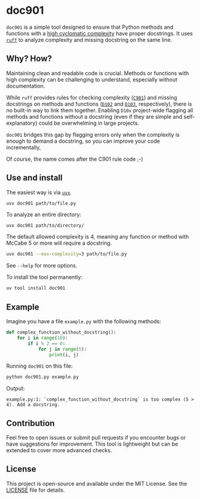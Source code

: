 # doc901

`doc901` is a simple tool designed to ensure that Python methods and functions with a [high cyclomatic complexity](https://en.wikipedia.org/wiki/Cyclomatic_complexity) have proper docstrings. It uses [`ruff`](https://docs.astral.sh/ruff/) to analyze complexity and missing docstring on the same line. 

## Why? How?

Maintaining clean and readable code is crucial. Methods or functions with high complexity can be challenging to understand, especially without documentation. 

While `ruff` provides rules for checking complexity ([`C901`](https://docs.astral.sh/ruff/rules/complex-structure/)) and missing docstrings on methods and functions ([`D102`](https://docs.astral.sh/ruff/rules/undocumented-public-method/) and [`D103`](https://docs.astral.sh/ruff/rules/undocumented-public-function/), respectively), there is no built-in way to link them together. Enabling `D10x` project-wide flagging all methods and functions without a docstring (even if they are simple and self-explanatory) could be overwhelming in large projects. 

`doc901` bridges this gap by flagging errors only when the complexity is enough to demand a docstring, so you can improve your code incrementally,  

Of course, the name comes after the C901 rule code ;-) 

## Use and install

The easiest way is via [`uvx`](https://docs.astral.sh/uv/guides/tools/). 

``` 
uvx doc901 path/to/file.py
```

To analyze an entire directory:

```bash
uvx doc901 path/to/directory/
```

The default allowed complexity is 4, meaning any function or method with McCabe 5 or more will require a docstring. 

```bash
uvx doc901 --max-complexity=3 path/to/file.py 
```

See `--help` for more options.

To install the tool permanently:

```bash
uv tool install doc901
```

## Example

Imagine you have a file `example.py` with the following methods:

```python
def complex_function_without_docstring():
    for i in range(10):
        if i % 2 == 0:
            for j in range(5):
                print(i, j)
```

Running `doc901` on this file:

```bash
python doc901.py example.py
```

Output:

```
example.py:1: `complex_function_without_docstring` is too complex (5 > 4). Add a docstring.
```

## Contribution

Feel free to open issues or submit pull requests if you encounter bugs or have suggestions for improvement. This tool is lightweight but can be extended to cover more advanced checks.

## License

This project is open-source and available under the MIT License. See the [LICENSE](./LICENSE) file for details.

